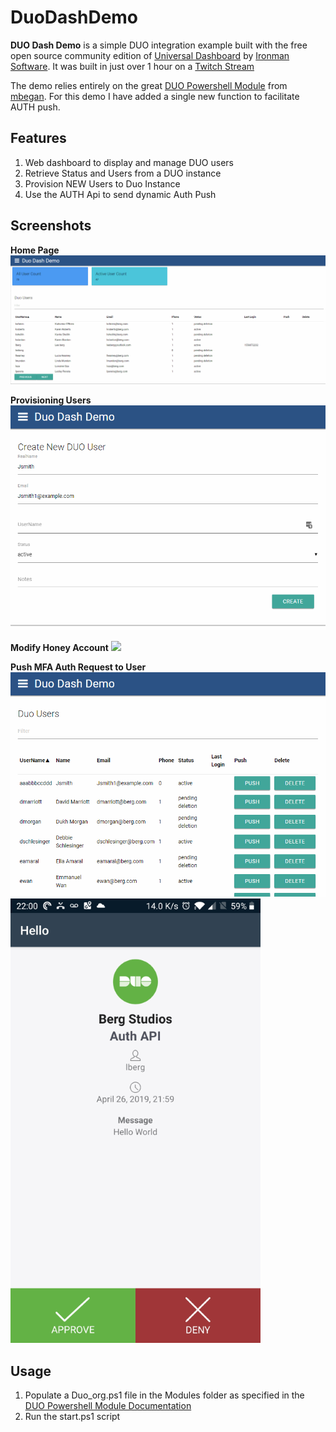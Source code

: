 # DuoDashDemo

**DUO Dash Demo** is a simple DUO integration example built with the free open source community edition of [Universal Dashboard](https://universaldashboard.io/) by [Ironman Software](https://ironmansoftware.com). It was built in just over 1 hour on a [Twitch Stream](https://www.youtube.com/watch?v=UN_WvRi_BYg)

The demo relies entirely on the great [DUO Powershell Module](https://github.com/mbegan/Duo-PSModule) from [mbegan](https://github.com/mbegan). For this demo I have added a single new function to facilitate AUTH push.

## Features

1. Web dashboard to display and manage DUO users
2. Retrieve Status and Users from a DUO instance
3. Provision NEW Users to Duo Instance
4. Use the AUTH Api to send dynamic Auth Push

## Screenshots

**Home Page**
![Home page](./img/homepage.png)

**Provisioning Users**
![](./img/createuser.gif)

**Modify Honey Account**
![](./img/screenshot2.png)

**Push MFA Auth Request to User**
![Using Controls to Push Auth](./img/pushauth.gif)
![Auth On Android Phone](./img/Auth.png)

## Usage

1. Populate a Duo_org.ps1 file in the Modules folder as specified in the [DUO Powershell Module Documentation](https://github.com/mbegan/Duo-PSModule) 
2. Run the start.ps1 script
